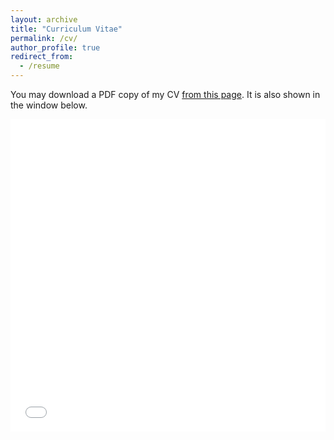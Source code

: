 ```yaml
---
layout: archive
title: "Curriculum Vitae"
permalink: /cv/
author_profile: true
redirect_from:
  - /resume
---
```


You may download a PDF copy of my CV [from this page](/files/pdf/short_CV_Jordan_Van_Beeck.pdf).
It is also shown in the window below.

<iframe title="Curriculum Vitae" src="/files/pdf/short_CV_Jordan_Van_Beeck.pdf" width="100%" height="500" frameborder="no" border="0" marginwidth="0" marginheight="0"></iframe>
